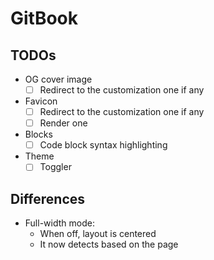 # GitBook

## TODOs

-   OG cover image
    -   [ ] Redirect to the customization one if any
-   Favicon
    -   [ ] Redirect to the customization one if any
    -   [ ] Render one
-   Blocks
    -   [ ] Code block syntax highlighting
-   Theme
    -   [ ] Toggler

## Differences

-   Full-width mode:
    -   When off, layout is centered
    -   It now detects based on the page
